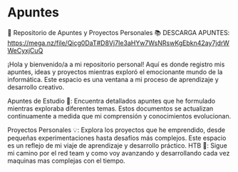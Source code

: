 # Apuntes
🚀 Repositorio de Apuntes y Proyectos Personales 📚 DESCARGA APUNTES:
https://mega.nz/file/Qicg0DaT#D8Vj7Ie3aHYw7WsNRswKgEbkn42ay7jdrWWeCyxjCuQ

¡Hola y bienvenido/a a mi repositorio personal! Aquí es donde registro mis apuntes, ideas y proyectos mientras exploró el emocionante mundo de la informática. Este espacio es una ventana a mi proceso de aprendizaje y desarrollo creativo.

Apuntes de Estudio 📖:
    Encuentra detallados apuntes que he formulado mientras exploraba diferentes temas. Estos documentos se actualizan continuamente a medida que mi comprensión y conocimientos evolucionan.

Proyectos Personales 💡:
    Explora los proyectos que he emprendido, desde pequeñas experimentaciones hasta desafíos más complejos. Este espacio es un reflejo de mi viaje de aprendizaje y desarrollo práctico.
HTB 🚀:
    Sigue mi camino por el red team y como voy avanzando y desarrollando cada vez maquinas mas complejas con el tiempo.
    
